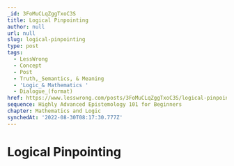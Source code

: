 ```yaml
---
_id: 3FoMuCLqZggTxoC3S
title: Logical Pinpointing
author: null
url: null
slug: logical-pinpointing
type: post
tags:
  - LessWrong
  - Concept
  - Post
  - Truth,_Semantics, & Meaning
  - 'Logic_& Mathematics '
  - Dialogue_(format)
href: https://www.lesswrong.com/posts/3FoMuCLqZggTxoC3S/logical-pinpointing
sequence: Highly Advanced Epistemology 101 for Beginners
chapter: Mathematics and Logic
synchedAt: '2022-08-30T08:17:30.777Z'
---
```

# Logical Pinpointing

